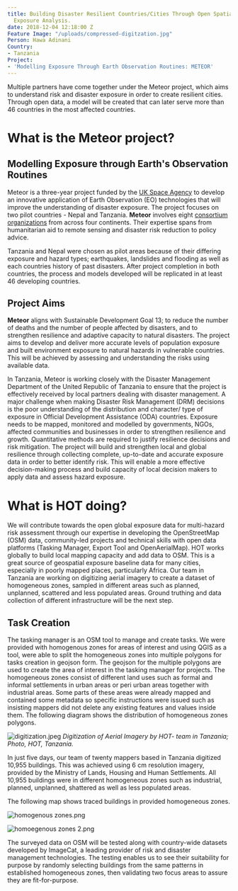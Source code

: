 ```yaml
---
title: Building Disaster Resilient Countries/Cities Through Open Spatial Data and
  Exposure Analysis.
date: 2018-12-04 12:18:00 Z
Feature Image: "/uploads/compressed-digitzation.jpg"
Person: Hawa Adinani
Country:
- Tanzania
Project:
- 'Modelling Exposure Through Earth Observation Routines: METEOR'
---
```


Multiple partners have come together under the Meteor project, which aims to understand risk and disaster exposure in order to create resilient cities.  Through open data, a model will be created that can later serve more than 46 countries in the most affected countries.  

# What is the Meteor project? 

## Modelling Exposure through Earth's Observation  Routines


Meteor is a three-year project funded by the [UK Space Agency](https://www.gov.uk/government/organisations/uk-space-agency) to develop an innovative application of Earth Observation (EO) technologies that will improve the understanding of disaster exposure. The project focuses on two pilot countries - Nepal and Tanzania. **Meteor** involves eight [consortium organizations](http://www.meteor-project.org/partners) from across four continents. Their expertise spans from humanitarian aid to remote sensing and disaster risk reduction to policy advice.


Tanzania and Nepal were chosen as pilot areas because of their differing exposure and hazard types; earthquakes, landslides and flooding as well as each countries history of past disasters.
After project completion in both countries, the process and models developed will be replicated in at least 46 developing countries.

## Project Aims

**Meteor** aligns with Sustainable Development Goal 13; to reduce the number of deaths and the number of people affected by disasters, and to strengthen resilience and adaptive capacity to natural disasters. The project aims to develop and deliver more accurate levels of population exposure and built environment exposure to natural hazards in vulnerable countries. This will be achieved by assessing and understanding the risks using available data. 

In Tanzania, Meteor is working closely with the Disaster Management Department of the United Republic of Tanzania to ensure that the project is effectively received by local partners dealing with disaster management. A major challenge when making Disaster Risk Management (DRM) decisions is the poor understanding of the distribution and character/ type of exposure in Official Development Assistance (ODA) countries. Exposure needs to be mapped, monitored and modelled by governments, NGOs, affected communities and businesses in order to strengthen resilience and growth. Quantitative methods are required to justify resilience decisions and risk mitigation. The project will build and strengthen local and global resilience through collecting complete, up-to-date and accurate exposure data in order to better identify risk. This will enable a more effective decision-making process and build capacity of local decision makers to apply data and assess hazard exposure.

# What is HOT doing?

We will contribute towards the open global exposure data for multi-hazard risk assessment through our expertise in developing the OpenStreetMap (OSM) data, community-led projects and technical skills with open data platforms (Tasking Manager, Export Tool and OpenAerialMap). HOT works globally to build local mapping capacity and add data to OSM. This is a great source of geospatial exposure baseline data for many cities, especially in poorly mapped places, particularly Africa. Our team in Tanzania are working on digitizing aerial imagery to create a dataset of homogeneous zones, sampled in different areas such as planned, unplanned, scattered and less populated areas. Ground truthing and data collection of different infrastructure will be the next step.

## Task Creation

The tasking manager is an OSM tool to manage and create tasks. We were provided with homogenous zones for areas of interest and using QGIS as a tool, were able to split the homogeneous zones into multiple polygons for tasks creation in geojson form. The geojson for the multiple polygons are used to create the area of interest in the tasking manager for projects. The homogeneous zones consist of different land uses such as formal and informal settlements in urban areas or peri urban areas together with industrial areas. Some parts of these areas were already mapped and contained some metadata so specific instructions were issued such as insisting mappers did not delete any existing features and values inside them. The following diagram shows the distribution of  homogeneous zones polygons.


![digitization.jpeg](/uploads/digitization.jpeg)
*Digitization of Aerial Imagery by HOT- team in Tanzania; Photo, HOT, Tanzania.*

In just five days, our team of twenty mappers based in Tanzania  digitized 10,955 buildings. This was achieved using 6 cm resolution imagery,  provided by the Ministry of Lands, Housing and Human Settlements. All 10,955 buildings were in different homogeneous zones such as industrial, planned, unplanned, shattered as well as less populated areas. 

The following map shows traced buildings in provided homogeneous zones.


![homogenous zones.png](/uploads/homogenous%20zones.png)


![homoegenous zones 2.png](/uploads/homoegenous%20zones%202.png)

The surveyed data on OSM will be tested along with country-wide datasets developed by ImageCat, a leading provider of risk and disaster management technologies. The testing enables us to see their suitability for purpose by randomly selecting buildings from the same patterns in established homogeneous zones, then validating two focus areas to assure they are fit-for-purpose.

